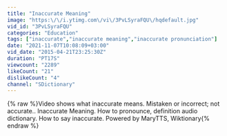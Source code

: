 ```yaml
---
title: "Inaccurate Meaning"
image: "https:\/\/i.ytimg.com\/vi\/3PvLSyraFQU\/hqdefault.jpg"
vid_id: "3PvLSyraFQU"
categories: "Education"
tags: ["inaccurate","inaccurate meaning","inaccurate pronunciation"]
date: "2021-11-07T10:08:09+03:00"
vid_date: "2015-04-21T23:25:30Z"
duration: "PT17S"
viewcount: "2289"
likeCount: "21"
dislikeCount: "4"
channel: "SDictionary"
---
```

{% raw %}Video shows what inaccurate means. Mistaken or incorrect; not accurate..  Inaccurate Meaning. How to pronounce, definition audio dictionary. How to say inaccurate. Powered by MaryTTS, Wiktionary{% endraw %}
